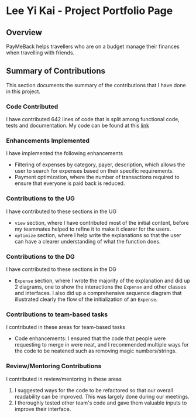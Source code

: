 # Lee Yi Kai - Project Portfolio Page

## Overview
PayMeBack helps travellers who are on a budget manage their finances when travelling with friends.

## Summary of Contributions
This section documents the summary of the contributions that I have done in this project.

### Code Contributed
I have contributed 642 lines of code that is split among functional code, tests and documentation. My code can be 
found at this [link](https://nus-cs2113-ay2122s1.github.io/tp-dashboard/?search=leeyikai)

### Enhancements Implemented
I have implemented the following enhancements

- Filtering of expenses by category, payer, description, which allows the user to search for expenses based on their
   specific requirements. 
- Payment optimization, where the number of transactions required to ensure that everyone is paid back is reduced.
### Contributions to the UG
I have contributed to these sections in the UG

- `view` section, where I have contributed most of the initial content, before my teammates helped to refine it to
    make it clearer for the users.
- `optimize` section, where I help write the explanations so that the user can have a clearer understanding of what the
   function does.
### Contributions to the DG
I have contributed to these sections in the DG

- `Expense` section, where I wrote the majority of the explanation and did up 2 diagrams, one to show the interactions
    the `Expense` and other classes and interfaces. I also did up a comprehensive sequence diagram that illustrated clearly the flow of the initialization of an `Expense`.

### Contributions to team-based tasks
I contributed in these areas for team-based tasks

- Code enhancements: I ensured that the code that people were requesting to merge in were neat, and I recommended multiple ways for the code to be neatened such as removing magic numbers/strings.

### Review/Mentoring Contributions
I contributed in review/mentoring in these areas

1. I suggested ways for the code to be refactored so that our overall readability can be improved. This was largely done during our meetings.
2. I thoroughly tested other team's code and gave them valuable inputs to improve their interface.
